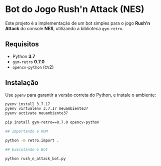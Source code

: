 # Bot do Jogo Rush'n Attack (NES)

Este projeto é a implementação de um bot simples para o jogo **Rush'n Attack** do console **NES**, utilizando a biblioteca `gym-retro`.

## Requisitos

- Python **3.7**
- `gym-retro` **0.7.0**
- `opencv-python` (cv2)

## Instalação

Use `pyenv` para garantir a versão correta do Python, e instale o ambiente:

```bash
pyenv install 3.7.17
pyenv virtualenv 3.7.17 meuambiente37
pyenv activate meuambiente37

pip install gym-retro==0.7.0 opencv-python

## Importando a ROM

python -m retro.import .

## Executando o Bot

python rush_n_attack_bot.py
